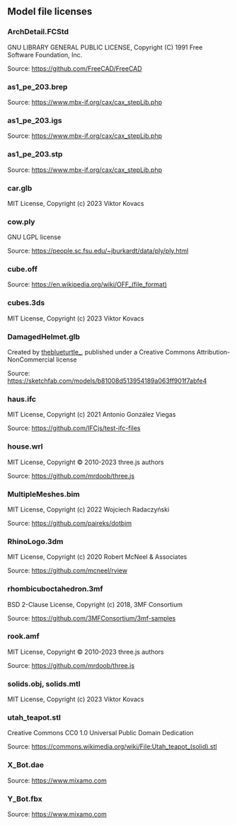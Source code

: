## Model file licenses

### ArchDetail.FCStd

GNU LIBRARY GENERAL PUBLIC LICENSE, Copyright (C) 1991 Free Software Foundation, Inc.

Source: https://github.com/FreeCAD/FreeCAD

### as1_pe_203.brep

Source: https://www.mbx-if.org/cax/cax_stepLib.php

### as1_pe_203.igs

Source: https://www.mbx-if.org/cax/cax_stepLib.php

### as1_pe_203.stp

Source: https://www.mbx-if.org/cax/cax_stepLib.php

### car.glb

MIT License, Copyright (c) 2023 Viktor Kovacs

### cow.ply

GNU LGPL license

Source: https://people.sc.fsu.edu/~jburkardt/data/ply/ply.html

### cube.off

Source: https://en.wikipedia.org/wiki/OFF_(file_format)

### cubes.3ds

MIT License, Copyright (c) 2023 Viktor Kovacs

### DamagedHelmet.glb

Created by [theblueturtle_](https://sketchfab.com/theblueturtle_), published under a Creative Commons Attribution-NonCommercial license

Source: https://sketchfab.com/models/b81008d513954189a063ff901f7abfe4

### haus.ifc

MIT License, Copyright (c) 2021 Antonio González Viegas

Source: https://github.com/IFCjs/test-ifc-files

### house.wrl

MIT License, Copyright © 2010-2023 three.js authors

Source: https://github.com/mrdoob/three.js

### MultipleMeshes.bim

MIT License, Copyright (c) 2022 Wojciech Radaczyński

Source: https://github.com/paireks/dotbim

### RhinoLogo.3dm

MIT License, Copyright (c) 2020 Robert McNeel & Associates

Source: https://github.com/mcneel/rview

### rhombicuboctahedron.3mf

BSD 2-Clause License, Copyright (c) 2018, 3MF Consortium

Source: https://github.com/3MFConsortium/3mf-samples

### rook.amf

MIT License, Copyright © 2010-2023 three.js authors

Source: https://github.com/mrdoob/three.js

### solids.obj, solids.mtl

MIT License, Copyright (c) 2023 Viktor Kovacs

### utah_teapot.stl

Creative Commons CC0 1.0 Universal Public Domain Dedication

Source: https://commons.wikimedia.org/wiki/File:Utah_teapot_(solid).stl

### X_Bot.dae

Source: https://www.mixamo.com

### Y_Bot.fbx

Source: https://www.mixamo.com
